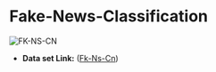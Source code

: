 # Fake-News-Classification


![FK-NS-CN](https://github.com/user-attachments/assets/da7e17e3-e007-404e-8309-429d8f213f23)















- **Data set Link:** ([Fk-Ns-Cn](https://www.kaggle.com/datasets/saurabhshahane/fake-news-classification))
